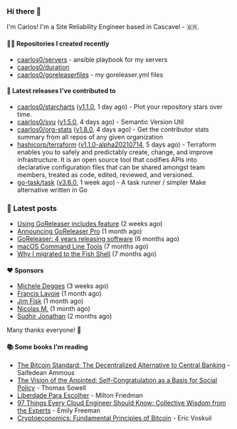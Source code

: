 ### Hi there 👋

I'm Carlos! I'm a Site Reliability Engineer based in Cascavel - 🇧🇷.

#### 👨‍💻 Repositories I created recently
- [caarlos0/servers](https://github.com/caarlos0/servers) - ansible playbook for my servers
- [caarlos0/duration](https://github.com/caarlos0/duration)
- [caarlos0/goreleaserfiles](https://github.com/caarlos0/goreleaserfiles) - my goreleaser.yml files

#### 🚀 Latest releases I've contributed to


- [caarlos0/starcharts](https://github.com/caarlos0/starcharts) ([v1.1.0](https://github.com/caarlos0/starcharts/releases/tag/v1.1.0), 1 day ago) - Plot your repository stars over time.
- [caarlos0/svu](https://github.com/caarlos0/svu) ([v1.5.0](https://github.com/caarlos0/svu/releases/tag/v1.5.0), 4 days ago) - Semantic Version Util
- [caarlos0/org-stats](https://github.com/caarlos0/org-stats) ([v1.8.0](https://github.com/caarlos0/org-stats/releases/tag/v1.8.0), 4 days ago) - Get the contributor stats summary from all repos of any given organization
- [hashicorp/terraform](https://github.com/hashicorp/terraform) ([v1.1.0-alpha20210714](https://github.com/hashicorp/terraform/releases/tag/v1.1.0-alpha20210714), 5 days ago) - Terraform enables you to safely and predictably create, change, and improve infrastructure. It is an open source tool that codifies APIs into declarative configuration files that can be shared amongst team members, treated as code, edited, reviewed, and versioned.
- [go-task/task](https://github.com/go-task/task) ([v3.6.0](https://github.com/go-task/task/releases/tag/v3.6.0), 1 week ago) - A task runner / simpler Make alternative written in Go

### 📄 Latest posts
- [Using GoReleaser includes feature](https://carlosbecker.com/posts/goreleaser-includes/) (2 weeks ago)
- [Announcing GoReleaser Pro](https://carlosbecker.com/posts/goreleaser-pro/) (1 month ago)
- [GoReleaser: 4 years releasing software](https://carlosbecker.com/posts/goreleaser-4-years/) (6 months ago)
- [macOS Command Line Tools](https://carlosbecker.com/posts/xcode-select/) (7 months ago)
- [Why I migrated to the Fish Shell](https://carlosbecker.com/posts/fish/) (7 months ago)

#### ❤️ Sponsors
- [Michele Degges](https://github.com/mdeggies) (3 weeks ago)
- [Francis Lavoie](https://github.com/francislavoie) (1 month ago)
- [Jim Fisk](https://github.com/jimafisk) (1 month ago)
- [Nicolas M.](https://github.com/penguwin) (1 month ago)
- [Sudhir Jonathan](https://github.com/sudhirj) (2 months ago)

Many thanks everyone! 🙏

#### 📚 Some books I'm reading
- [The Bitcoin Standard: The Decentralized Alternative to Central Banking](https://www.goodreads.com/book/show/48989175-the-bitcoin-standard) - Saifedean Ammous
- [The Vision of the Anointed: Self-Congratulation as a Basis for Social Policy](https://www.goodreads.com/book/show/3044.The_Vision_of_the_Anointed) - Thomas Sowell
- [Liberdade Para Escolher](https://www.goodreads.com/book/show/17238591-liberdade-para-escolher) - Milton Friedman
- [97 Things Every Cloud Engineer Should Know: Collective Wisdom from the Experts](https://www.goodreads.com/book/show/53483754-97-things-every-cloud-engineer-should-know) - Emily Freeman
- [Cryptoeconomics: Fundamental Principles of Bitcoin](https://www.goodreads.com/book/show/56919322-cryptoeconomics) - Eric Voskuil
